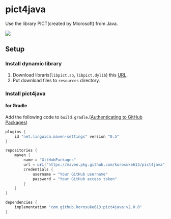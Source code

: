 # pict4java
Use the library PICT(created by Microsoft) from Java.

[![](https://img.shields.io/badge/GitHub%20Package%20Registry-enable-brightgreen.svg?style=flat-square&logo=github)](https://github.com/korosuke613/pict4java/packages/69597)


## Setup

### Install dynamic library
1. Download libraris(`libpict.so`, `libpict.dylib`) this [URL](https://github.com/korosuke613/pict4java/releases/tag/pict%40096352f).
2. Put download files to `resources` directory.

### Install pict4java

#### for Gradle
Add the following code to `build.gradle`.([Authenticating to GitHub Packages](https://help.github.com/en/github/managing-packages-with-github-packages/configuring-gradle-for-use-with-github-packages#authenticating-to-github-packages))
```gradle:build.gradle
plugins {
    id "net.linguica.maven-settings" version "0.5"
}

repositories {
    maven {
        name = "GitHubPackages"
        url = uri("https://maven.pkg.github.com/korosuke613/pict4java")
        credentials {
            username = "Your GitHub username"
            password = "Your GitHub access token"
        }
    }
}

dependencies {
    implementation "com.github.korosuke613:pict4java:v2.0.0"
}
```
